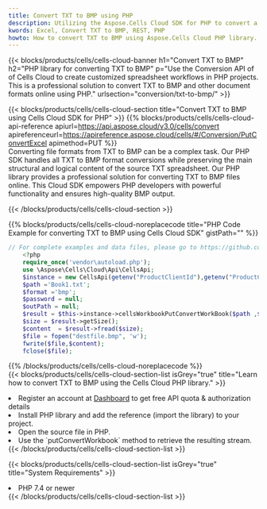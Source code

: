 ```yaml
---
title: Convert TXT to BMP using PHP 
description: Utilizing the Aspose.Cells Cloud SDK for PHP to convert a TXT format file to a BMP format file. 
kwords: Excel, Convert TXT to BMP, REST, PHP
howto: How to convert TXT to BMP using Aspose.Cells Cloud PHP library.
---
```



{{< blocks/products/cells/cells-cloud-banner h1="Convert TXT to BMP" h2="PHP library for converting TXT to BMP" p="Use the Conversion API of of Cells Cloud to create customized spreadsheet workflows in PHP projects. This is a professional solution to convert TXT to BMP and other document formats online using PHP." urlsection="conversion/txt-to-bmp/" >}}

{{< blocks/products/cells/cells-cloud-section  title="Convert TXT to BMP using Cells Cloud SDK for PHP" >}}
{{% blocks/products/cells/cells-cloud-api-reference  apiurl=https://api.aspose.cloud/v3.0/cells/convert  apireferenceurl=https://apireference.aspose.cloud/cells/#/Conversion/PutConvertExcel  apimethod=PUT %}}
<br/>
Converting file formats from TXT to BMP can be a complex task. Our PHP SDK handles all TXT to BMP format conversions while preserving the main structural and logical content of the source TXT spreadsheet. Our PHP library provides a professional solution for converting TXT to BMP files online. This Cloud SDK empowers PHP developers with powerful functionality and ensures high-quality BMP output.

{{< /blocks/products/cells/cells-cloud-section >}}

{{% blocks/products/cells/cells-cloud-noreplacecode title="PHP Code Example for converting TXT to BMP using Cells Cloud SDK" gistPath="" %}}
 
```php
// For complete examples and data files, please go to https://github.com/aspose-cells-cloud/aspose-cells-cloud-php/
    <?php
    require_once('vendor\autoload.php');
    use \Aspose\Cells\Cloud\Api\CellsApi;
    $instance = new CellsApi(getenv("ProductClientId"),getenv("ProductClientSecret"));
    $path ='Book1.txt';    
    $format ='bmp';
    $password = null;
    $outPath = null;      
    $result = $this->instance->cellsWorkbookPutConvertWorkBook($path ,$format, $password,  $outPath);
    $size = $result->getSize();
    $content  = $result->fread($size);
    $file = fopen("destfile.bmp", 'w');
    fwrite($file,$content);
    fclose($file);
```
 
{{% /blocks/products/cells/cells-cloud-noreplacecode  %}}
<br/>
{{< blocks/products/cells/cells-cloud-section-list isGrey="true"  title="Learn how to convert TXT to BMP using the Cells Cloud PHP library." >}}
<li>Register an account at <a href="https://dashboard.aspose.cloud/">Dashboard</a> to get free API quota & authorization details</li>
<li>Install PHP library and add the reference (import the library) to your project.</li>
<li>Open the source file in PHP.</li>
<li>Use the `putConvertWorkbook` method to retrieve the resulting stream.</li>
{{< /blocks/products/cells/cells-cloud-section-list >}}

{{< blocks/products/cells/cells-cloud-section-list isGrey="true"  title="System Requirements" >}}
<li>PHP 7.4 or newer</li>
{{< /blocks/products/cells/cells-cloud-section-list >}}

